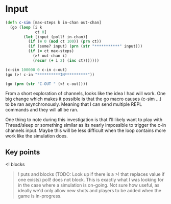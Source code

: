 # Input

```clojure
(defn c-sim [max-steps k in-chan out-chan]
  (go (loop [i k
             ct 0]
        (let [input (poll! in-chan)]
          (if (= 0 (mod ct 100)) (prn ct))
          (if (some? input) (prn (str "***********" input)))
          (if (= ct max-steps)
            (>! out-chan i)
            (recur (+ i 2) (inc ct)))))))

(c-sim 100000 0 c-in c-out)
(go (>! c-in "**********IN**********"))

(go (prn (str "C-OUT " (<! c-out))))
```

From a short exploration of channels, looks like the idea I had will work. One big change which makes it possible is that the go macro causes (c-sim ...) to be ran asynchronously. Meaning that I can send multiple REPL commands and they will all be ran.

One thing to note during this investigation is that I'll likely want to play with Thread/sleep or something similar as its nearly impossible to trigger the c-in channels input. Maybe this will be less difficult when the loop contains more work like the simulation does.

## Key points

<! blocks
>! puts and blocks (TODO: Look up if there is a >! that replaces value if one exists)
poll! does not block. This is exactly what I was looking for in the case where a simulation is on-going. Not sure how useful, as ideally we'd only allow new shots and players to be added when the game is in-progress.
